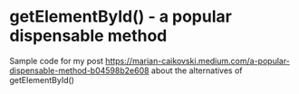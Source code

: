 # getElementById() - a popular dispensable method

Sample code for my post https://marian-caikovski.medium.com/a-popular-dispensable-method-b04598b2e608 about the alternatives of getElementById()
